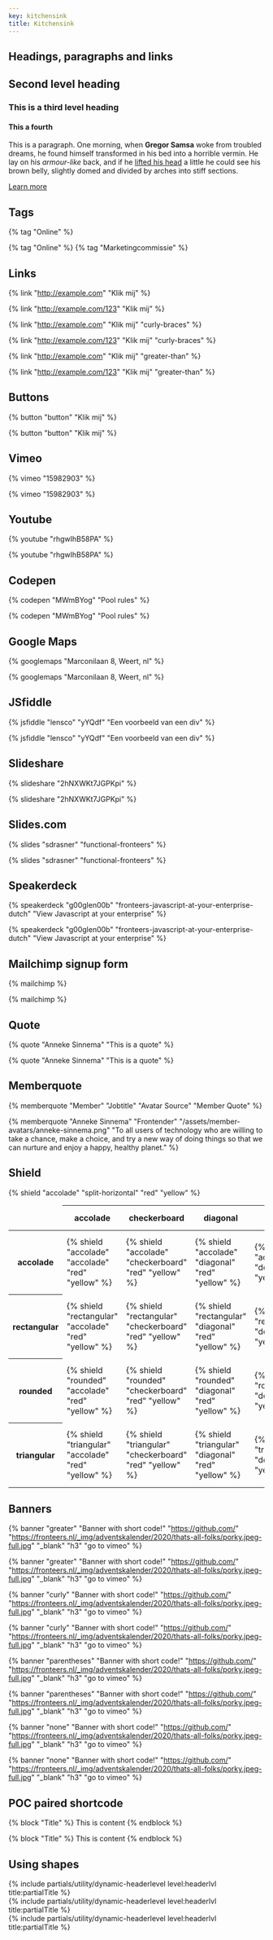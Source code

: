 ```yaml
---
key: kitchensink
title: Kitchensink
---
```


## Headings, paragraphs and links

## Second level heading

### This is a third level heading

#### This a fourth

This is a paragraph. One morning, when **Gregor Samsa** woke from troubled dreams, he found himself transformed in his bed into a horrible vermin. He lay on his _armour-like_ back, and if he [lifted his head](#) a little he could see his brown belly, slightly domed and divided by arches into stiff sections.

[Learn more](https://fronteers.nl)

## Tags

\{\% tag "Online" \%\}

{% tag "Online" %}
{% tag "Marketingcommissie" %}

## Links

\{\% link "http://example.com" "Klik mij" \%\}

{% link "http://example.com/123" "Klik mij" %}

\{\% link "http://example.com" "Klik mij" "curly-braces" \%\}

{% link "http://example.com/123" "Klik mij" "curly-braces" %}

\{\% link "http://example.com" "Klik mij" "greater-than" \%\}

{% link "http://example.com/123" "Klik mij" "greater-than" %}

## Buttons

\{\% button "button" "Klik mij" \%\}

{% button "button" "Klik mij" %}

## Vimeo

\{\% vimeo "15982903" \%\}

{% vimeo "15982903" %}

## Youtube

\{\% youtube "rhgwIhB58PA" \%\}

{% youtube "rhgwIhB58PA" %}

## Codepen

\{\% codepen "MWmBYog" "Pool rules" \%\}

{% codepen "MWmBYog" "Pool rules" %}

## Google Maps

\{\% googlemaps "Marconilaan 8, Weert, nl" \%\}

{% googlemaps "Marconilaan 8, Weert, nl" %}

## JSfiddle

\{\% jsfiddle "lensco" "yYQdf" "Een voorbeeld van een div" \%\}

{% jsfiddle "lensco" "yYQdf" "Een voorbeeld van een div" %}

## Slideshare

\{\% slideshare "2hNXWKt7JGPKpi" \%\}

{% slideshare "2hNXWKt7JGPKpi" %}

## Slides.com

\{\% slides "sdrasner" "functional-fronteers" \%\}

{% slides "sdrasner" "functional-fronteers" %}

## Speakerdeck

\{\% speakerdeck "g00glen00b" "fronteers-javascript-at-your-enterprise-dutch" "View Javascript at your enterprise" \%\}

{% speakerdeck "g00glen00b" "fronteers-javascript-at-your-enterprise-dutch" "View Javascript at your enterprise" %}

## Mailchimp signup form

\{\% mailchimp \%\}

{% mailchimp %}

## Quote

\{\% quote "Anneke Sinnema" "This is a quote" \%\}

{% quote "Anneke Sinnema" "This is a quote" %}

## Memberquote

\{\% memberquote "Member" "Jobtitle" "Avatar Source" "Member Quote" \%\}

{% memberquote "Anneke Sinnema" "Frontender" "/assets/member-avatars/anneke-sinnema.png" "To all users of technology who are willing to take a chance, make a choice, and try a new way of doing things so that we can nurture and enjoy a happy, healthy planet." %}

## Shield

\{\% shield "accolade" "split-horizontal" "red" "yellow" \%\}

<table>
  <thead>
    <tr>
      <td></td>
      <th scope="col" width="100">accolade</th>
      <th scope="col" width="100">checkerboard</th>
      <th scope="col" width="100">diagonal</th>
      <th scope="col" width="100">dot</th>
      <th scope="col" width="100">thunder</th>
      <th scope="col" width="100">split-horizontal</th>
      <th scope="col" width="100">stripe</th>
    </tr>
  </thead>
  <tbody>
    <tr>
      <th scope="row">accolade</th>
      <td>{% shield "accolade" "accolade" "red" "yellow" %}</td>
      <td>{% shield "accolade" "checkerboard" "red" "yellow" %}</td>
      <td>{% shield "accolade" "diagonal" "red" "yellow" %}</td>
      <td>{% shield "accolade" "dot" "red" "yellow" %}</td>
      <td>{% shield "accolade" "thunder" "red" "yellow" %}</td>
      <td>{% shield "accolade" "split-horizontal" "red" "yellow" %}</td>
      <td>{% shield "accolade" "stripe" "red" "yellow" %}</td>
    </tr>
    <tr>
      <th scope="row">rectangular</th>
      <td>{% shield "rectangular" "accolade" "red" "yellow" %}</td>
      <td>{% shield "rectangular" "checkerboard" "red" "yellow" %}</td>
      <td>{% shield "rectangular" "diagonal" "red" "yellow" %}</td>
      <td>{% shield "rectangular" "dot" "red" "yellow" %}</td>
      <td>{% shield "rectangular" "thunder" "red" "yellow" %}</td>
      <td>{% shield "rectangular" "split-horizontal" "red" "yellow" %}</td>
      <td>{% shield "rectangular" "stripe" "red" "yellow" %}</td>
    </tr>
    <tr>
      <th scope="row">rounded</th>
      <td>{% shield "rounded" "accolade" "red" "yellow" %}</td>
      <td>{% shield "rounded" "checkerboard" "red" "yellow" %}</td>
      <td>{% shield "rounded" "diagonal" "red" "yellow" %}</td>
      <td>{% shield "rounded" "dot" "red" "yellow" %}</td>
      <td>{% shield "rounded" "thunder" "red" "yellow" %}</td>
      <td>{% shield "rounded" "split-horizontal" "red" "yellow" %}</td>
      <td>{% shield "rounded" "stripe" "red" "yellow" %}</td>
    </tr>
    <tr>
      <th scope="row">triangular</th>
      <td>{% shield "triangular" "accolade" "red" "yellow" %}</td>
      <td>{% shield "triangular" "checkerboard" "red" "yellow" %}</td>
      <td>{% shield "triangular" "diagonal" "red" "yellow" %}</td>
      <td>{% shield "triangular" "dot" "red" "yellow" %}</td>
      <td>{% shield "triangular" "thunder" "red" "yellow" %}</td>
      <td>{% shield "triangular" "split-horizontal" "red" "yellow" %}</td>
      <td>{% shield "triangular" "stripe" "red" "yellow" %}</td>
    </tr>
  </tbody>
</table>

## Banners

\{\% banner "greater" "Banner with short code!" "https://github.com/" "https://fronteers.nl/_img/adventskalender/2020/thats-all-folks/porky.jpeg-full.jpg" "\_blank" "h3" "go to vimeo" %\}

{% banner "greater" "Banner with short code!" "https://github.com/" "https://fronteers.nl/_img/adventskalender/2020/thats-all-folks/porky.jpeg-full.jpg" "_blank" "h3" "go to vimeo" %}

\{\% banner "curly" "Banner with short code!" "https://github.com/" "https://fronteers.nl/_img/adventskalender/2020/thats-all-folks/porky.jpeg-full.jpg" "\_blank" "h3" "go to vimeo" %\}

{% banner "curly" "Banner with short code!" "https://github.com/" "https://fronteers.nl/_img/adventskalender/2020/thats-all-folks/porky.jpeg-full.jpg" "_blank" "h3" "go to vimeo" %}

\{\% banner "parentheses" "Banner with short code!" "https://github.com/" "https://fronteers.nl/_img/adventskalender/2020/thats-all-folks/porky.jpeg-full.jpg" "\_blank" "h3" "go to vimeo" %\}

{% banner "parentheses" "Banner with short code!" "https://github.com/" "https://fronteers.nl/_img/adventskalender/2020/thats-all-folks/porky.jpeg-full.jpg" "_blank" "h3" "go to vimeo" %}

\{\% banner "none" "Banner with short code!" "https://github.com/" "https://fronteers.nl/_img/adventskalender/2020/thats-all-folks/porky.jpeg-full.jpg" "\_blank" "h3" "go to vimeo" %\}

{% banner "none" "Banner with short code!" "https://github.com/" "https://fronteers.nl/_img/adventskalender/2020/thats-all-folks/porky.jpeg-full.jpg" "_blank" "h3" "go to vimeo" %}

## POC paired shortcode

\{\% block "Title" \%\}
This is content
\{\% endblock \%\}

{% block "Title" %}
This is content
{% endblock %}

## Using shapes

<section class="inner-wrapper">
    <div class="greater-than-bg">
        {% include partials/utility/dynamic-headerlevel level:headerlvl title:partialTitle %}
    </div>
    <div class="curly-braces-bg">
        {% include partials/utility/dynamic-headerlevel level:headerlvl title:partialTitle %}
    </div>
    <div class="parentheses-bg">
        {% include partials/utility/dynamic-headerlevel level:headerlvl title:partialTitle %}
    </div>
</section>
